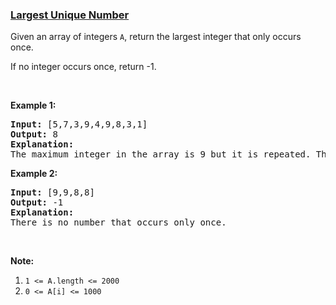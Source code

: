 ### [Largest Unique Number](https://leetcode.com/problems/largest-unique-number)

<p>Given an array of integers <code>A</code>, return the largest integer that only occurs once.</p>

<p>If no integer occurs once, return -1.</p>

<p>&nbsp;</p>

<p><strong>Example 1:</strong></p>

<pre>
<strong>Input: </strong><span id="example-input-1-1">[5,7,3,9,4,9,8,3,1]</span>
<strong>Output: </strong><span id="example-output-1">8</span>
<strong>Explanation: </strong>
The maximum integer in the array is 9 but it is repeated. The number 8 occurs only once, so it&#39;s the answer.
</pre>

<p><strong>Example 2:</strong></p>

<pre>
<strong>Input: </strong><span id="example-input-1-1">[9,9,8,8]</span>
<strong>Output: </strong><span id="example-output-1">-1</span>
<strong>Explanation: </strong>
There is no number that occurs only once.
</pre>

<p>&nbsp;</p>

<p><strong>Note:</strong></p>

<ol>
	<li><code>1 &lt;= A.length &lt;= 2000</code></li>
	<li><code>0 &lt;= A[i] &lt;= 1000</code></li>
</ol>
